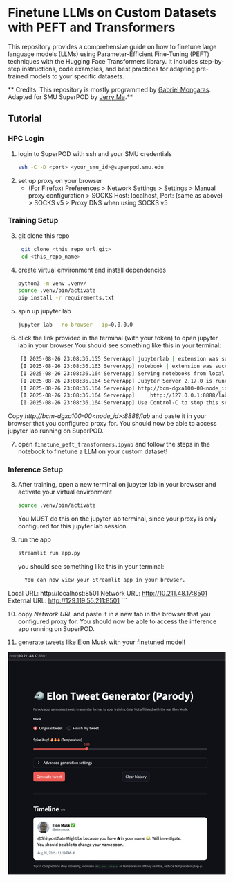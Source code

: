# Finetune LLMs on Custom Datasets with PEFT and Transformers

This repository provides a comprehensive guide on how to finetune large language models (LLMs) using Parameter-Efficient Fine-Tuning (PEFT) techniques with the Hugging Face Transformers library. It includes step-by-step instructions, code examples, and best practices for adapting pre-trained models to your specific datasets.

** Credits: This repository is mostly programmed by [Gabriel Mongaras](https://github.com/gmongaras). Adapted for SMU SuperPOD by [Jerry Ma](https://github.com/jerma88).**

## Tutorial

### HPC Login
1. login to SuperPOD with ssh and your SMU credentials
   ```bash
   ssh -C -D <port> <your_smu_id>@superpod.smu.edu
   ```
2. set up proxy on your browser 
    - (For Firefox) Preferences > Network Settings > Settings > Manual proxy configuration > SOCKS Host: localhost, Port: <port> (same as above) > SOCKS v5 > Proxy DNS when using SOCKS v5

### Training Setup
3. git clone this repo
   ```bash
    git clone <this_repo_url.git>
    cd <this_repo_name>
    ```

4. create virtual environment and install dependencies
   ```bash
   python3 -m venv .venv/
   source .venv/bin/activate
   pip install -r requirements.txt
   ```

5. spin up jupyter lab
   ```bash
   jupyter lab --no-browser --ip=0.0.0.0
    ```

6. click the link provided in the terminal (with your token) to open jupyter lab in your browser
You should see something like this in your terminal:
```bash
    [I 2025-08-26 23:08:36.155 ServerApp] jupyterlab | extension was successfully loaded.
    [I 2025-08-26 23:08:36.163 ServerApp] notebook | extension was successfully loaded.
    [I 2025-08-26 23:08:36.164 ServerApp] Serving notebooks from local directory: <your_path>/
    [I 2025-08-26 23:08:36.164 ServerApp] Jupyter Server 2.17.0 is running at:
    [I 2025-08-26 23:08:36.164 ServerApp] http://bcm-dgxa100-00<node_id>:8888/lab
    [I 2025-08-26 23:08:36.164 ServerApp]     http://127.0.0.1:8888/lab
    [I 2025-08-26 23:08:36.164 ServerApp] Use Control-C to stop this server and shut down all kernels (twice to skip confirmation).
```

Copy *http://bcm-dgxa100-00<node_id>:8888/lab* and paste it in your browser that you configured proxy for. You should now be able to access jupyter lab running on SuperPOD.

7. open `finetune_peft_transformers.ipynb` and follow the steps in the notebook to finetune a LLM on your custom dataset!

### Inference Setup
8. After training, open a new terminal on jupyter lab in your browser and activate your virtual environment
   ```bash
   source .venv/bin/activate
   ```
   You MUST do this on the jupyter lab terminal, since your proxy is only configured for this jupyter lab session.

9. run the app
    ```bash
    streamlit run app.py
    ```

    you should see something like this in your terminal:
    ```bash
      You can now view your Streamlit app in your browser.

  Local URL: http://localhost:8501
  Network URL: http://10.211.48.17:8501
  External URL: http://129.119.55.211:8501
    ```

10. copy *Network URL* and paste it in a new tab in the browser that you configured proxy for. You should now be able to access the inference app running on SuperPOD.

11. generate tweets like Elon Musk with your finetuned model!

![App Screenshot](demo.png)